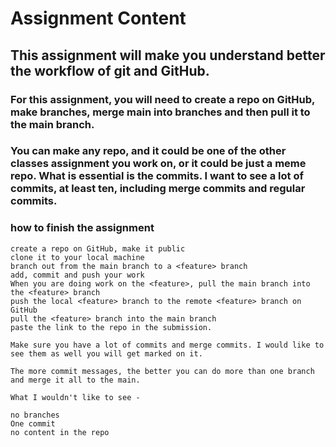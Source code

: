 # Assignment Content

## This assignment will make you understand better the workflow of git and GitHub.

### For this assignment, you will need to create a repo on GitHub, make branches, merge main into branches and then pull it to the main branch.

### You can make any repo, and it could be one of the other classes assignment you work on, or it could be just a meme repo. What is essential is the commits. I want to see a lot of commits, at least ten, including merge commits and regular commits.

### how to finish the assignment

```
create a repo on GitHub, make it public
clone it to your local machine
branch out from the main branch to a <feature> branch
add, commit and push your work
When you are doing work on the <feature>, pull the main branch into the <feature> branch
push the local <feature> branch to the remote <feature> branch on GitHub
pull the <feature> branch into the main branch
paste the link to the repo in the submission.

```

```
Make sure you have a lot of commits and merge commits. I would like to see them as well you will get marked on it.

The more commit messages, the better you can do more than one branch and merge it all to the main.

What I wouldn't like to see -

no branches
One commit
no content in the repo

```
